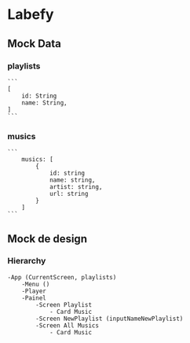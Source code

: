 # Labefy

## Mock Data

### playlists
    ``` 
    [ 
        id: String
        name: String,
    ]
    ```
### musics

    ```
        musics: [
            {
                id: string
                name: string,
                artist: string,
                url: string
            }
        ] 
    ```


## Mock de design

### Hierarchy
    -App (CurrentScreen, playlists)
        -Menu ()
        -Player
        -Painel
            -Screen Playlist 
                - Card Music
            -Screen NewPlaylist (inputNameNewPlaylist)
            -Screen All Musics
                - Card Music